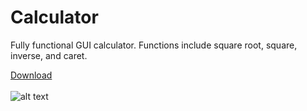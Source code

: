 # Calculator
Fully functional GUI calculator.  Functions include square root, square, inverse, and caret.

<a href = "https://github.com/JustinTracy/Calculator/releases/download/v1.0/CalculatorGUI.exe">Download</a>
<br><br>
![alt text](https://github.com/JustinTracy/Calculator/blob/master/assets/example_image.PNG)
